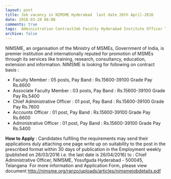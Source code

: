 ```yaml
---
layout: post
title: Job vacancy in NIMSME Hyderabad  last date 26th April-2016   
date: 2016-03-28 06:08
comments: true
tags:  Administration ContractJob Faculty Hyderabad Institute Officer Telangana 
archive: false
---
```

NIMSME, an organisation of the Ministry of MSMEs, Government of India, is premier institution and internationally reputed for promotion of MSMEs through its services like training, research, consultancy, education, extension and information. NIMSME is looking for following on contract basis :


- Faculty Member : 05 posts, Pay Band : Rs.15600-39100 Grade Pay Rs.6600
- Associate Faculty Member : 03 posts, Pay Band : Rs.15600-39100 Grade Pay Rs.5400
- Chief Administrative Officer : 01 post, Pay Band : Rs.15600-39100 Grade Pay Rs.7600
- Accounts Officer : 01 post, Pay Band : Rs.15600-39100 Grade Pay Rs.6600
- Administrative Officer : 01 post, Pay Band : Rs.15600-39100 Grade Pay Rs.5400

**How to Apply** : Candidates fulfiling the requirements may send their applications duly attaching one page write up on suitability to the post in the prescribed format within 30 days of publication in the Employment weekly (published on 26/03/2016 i.e. the last date is 26/04/2016) to : Chief Administrative Officer, NIMSME, Yosufguda Hyderabad - 500045, Telangana 
For more information and Application Form, please view document <http://nimsme.org/ranzo/uploads/articles/nimsmejobdetails.pdf>



